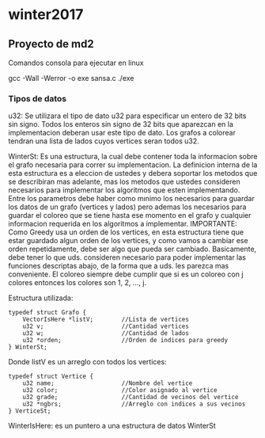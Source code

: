 # winter2017

## Proyecto de md2 ##

Comandos consola para ejecutar en linux

gcc -Wall -Werror -o exe sansa.c 
./exe


### Tipos de datos ###

u32:
Se utilizara el tipo de dato u32 para especificar un entero de 32 bits sin signo. Todos los enteros sin signo de 32 bits que
aparezcan en la implementacion deberan usar este tipo de dato.
Los grafos a colorear tendran una lista de lados cuyos vertices seran todos u32.

WinterSt:
Es una estructura, la cual debe contener toda la informacion sobre el grafo necesaria para correr su implementacion. La
definicion interna de la esta estructura es a eleccion de ustedes y debera soportar los metodos que se describiran mas adelante,
mas los metodos que ustedes consideren necesarios para implementar los algoritmos que esten implementando. Entre los
parametros debe haber como mınimo los necesarios para guardar los datos de un grafo (vertices y lados) pero ademas los
necesarios para guardar el coloreo que se tiene hasta ese momento en el grafo y cualquier informacion requerida en los
algoritmos a implementar.
IMPORTANTE: Como Greedy usa un orden de los vertices, en esta estructura tiene que estar guardado algun orden de
los vertices, y como vamos a cambiar ese orden repetidamente, debe ser algo que pueda ser cambiado.
Basicamente, debe tener lo que uds. consideren necesario para poder implementar las funciones descriptas abajo, de la
forma que a uds. les parezca mas conveniente.
El coloreo siempre debe cumplir que si es un coloreo con j colores entonces los colores son 1, 2, ..., j.

Estructura utilizada:

    typedef struct Grafo {
        VectorIsHere *listV;        //Lista de vertices
        u32 v;                      //Cantidad vertices
        u32 w;                      //Cantidad de lados
        u32 *orden;                 //Orden de indices para greedy
    } WinterSt;

Donde listV es un arreglo con todos los vertices:

    typedef struct Vertice {
        u32 name;                   //Nombre del vertice
        u32 color;                  //Color asignado al vertice
        u32 grade;                  //Cantidad de vecinos del vertice
        u32 *ngbrs;                 //Arreglo con indices a sus vecinos
    } VerticeSt;


WinterIsHere:
es un puntero a una estructura de datos WinterSt

